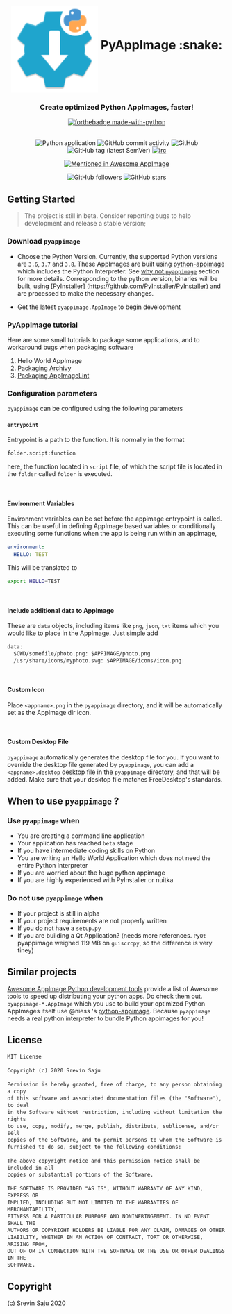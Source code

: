 <h1 align="center">
	<img src="pyappimage/assets/pyappimage.svg" alt="PyAppImage" height=200 width=200 align="middle">
	PyAppImage :snake:
</h1>
<h3 align="center">
	Create optimized Python AppImages, faster!
</h3>
<div align="center">

[![forthebadge made-with-python](http://ForTheBadge.com/images/badges/made-with-python.svg)](https://www.python.org/)<br/><br/>

![Python application](https://github.com/srevinsaju/pyappimage/workflows/Python%20application/badge.svg) ![GitHub commit activity](https://img.shields.io/github/commit-activity/m/srevinsaju/pyappimage) ![GitHub](https://img.shields.io/github/license/srevinsaju/pyappimage) ![GitHub tag (latest SemVer)](https://img.shields.io/github/v/tag/srevinsaju/pyappimage?sort=semver) [![irc](https://img.shields.io/badge/IRC-%23AppImage%20on%20freenode-blue.svg)](https://webchat.freenode.net/?channels=AppImage) 

[![Mentioned in Awesome AppImage](https://awesome.re/mentioned-badge-flat.svg)](https://github.com/AppImage/awesome-appimage)

![GitHub followers](https://img.shields.io/github/followers/srevinsaju?label=Follow%20me&style=social) ![GitHub stars](https://img.shields.io/github/stars/srevinsaju/zap?style=social)
</div>


## Getting Started
> The project is still in beta. Consider reporting bugs to help development and release a stable version;

### Download `pyappimage`

* Choose the Python Version. Currently, the supported Python versions are `3.6`, `3.7` and `3.8`. 
These AppImages are built using [python-appimage](https://github.com/niess/python-appimage) which 
includes the Python Interpreter. See [why not `pyappimage`](#why-not-pyappimage) section for more
details. Corresponding to the python version, binaries will be built, using [PyInstaller]
(https://github.com/PyInstaller/PyInstaller) and are processed to make the necessary changes.

* Get the latest `pyappimage.AppImage` to begin development

### PyAppImage tutorial 

Here are some small tutorials to package some applications, and to workaround bugs when packaging software

1. Hello World AppImage
2. [Packaging Archivy](guides/archivy.md)
3. [Packaging AppImageLint](guides/appimagelint.md)



### Configuration parameters
`pyappimage` can be configured using the following parameters

#### `entrypoint`
Entrypoint is a path to the function. It is normally in the format
```python
folder.script:function
```
here, the function located in `script` file, of which the script file is
 located in the `folder` called `folder` is executed.

<br>

#### Environment Variables

Environment variables can be set before the appimage entrypoint is called. 
This can be useful in defining AppImage based variables or conditionally executing some functions when the app is being run within an appimage, 

```yml
environment: 
  HELLO: TEST
```

This will be translated to 

```bash
export HELLO=TEST
```

<br>

#### Include additional data to AppImage

These are `data` objects, including items like `png`, `json`, `txt` items which you would like to place in the AppImage. Just simple add

```
data: 
  $CWD/somefile/photo.png: $APPIMAGE/photo.png
  /usr/share/icons/myphoto.svg: $APPIMAGE/icons/icon.png
```

<br>

#### Custom Icon

Place `<appname>.png` in the `pyappimage` directory, and it will be automatically set as the AppImage dir icon. 

<br>

#### Custom Desktop File

`pyappimage` automatically generates the desktop file for you. If you want to override the desktop file generated by `pyappimage`, you can add a `<appname>.desktop` desktop file in the `pyappimage` directory, and that will be added. Make sure that your desktop file matches FreeDesktop's standards.


## When to use `pyappimage` ?

### Use `pyappimage` when
* You are creating a command line application
* Your application has reached `beta` stage
* If you have intermediate coding skills on Python
* You are writing an Hello World Application which does not need the entire Python interpreter
* If you are worried about the huge python appimage
* If you are highly experienced with PyInstaller or nuitka

### Do not use `pyappimage` when
* If your project is still in alpha
* If your project requirements are not properly written
* If you do not have a `setup.py`
* If you are building a Qt Application? (needs more references. `PyQt` pyappimage weighed 119 MB on `guiscrcpy`, so the difference is very tiney)


## Similar projects
[Awesome AppImage Python development tools](https://github.com/AppImage/awesome-appimage#deployment-tools-for-python-applications) provide a list of Awesome
tools to speed up distributing your python apps. Do check them out.
`pyappimage-*.AppImage` which you use to build your optimized Python AppImages itself use @niess 's [python-appimage](https://github.com/niess/python-appimage).
Because `pyappimage` needs a real python interpreter to bundle Python appimages for you!



## License

```
MIT License

Copyright (c) 2020 Srevin Saju

Permission is hereby granted, free of charge, to any person obtaining a copy
of this software and associated documentation files (the "Software"), to deal
in the Software without restriction, including without limitation the rights
to use, copy, modify, merge, publish, distribute, sublicense, and/or sell
copies of the Software, and to permit persons to whom the Software is
furnished to do so, subject to the following conditions:

The above copyright notice and this permission notice shall be included in all
copies or substantial portions of the Software.

THE SOFTWARE IS PROVIDED "AS IS", WITHOUT WARRANTY OF ANY KIND, EXPRESS OR
IMPLIED, INCLUDING BUT NOT LIMITED TO THE WARRANTIES OF MERCHANTABILITY,
FITNESS FOR A PARTICULAR PURPOSE AND NONINFRINGEMENT. IN NO EVENT SHALL THE
AUTHORS OR COPYRIGHT HOLDERS BE LIABLE FOR ANY CLAIM, DAMAGES OR OTHER
LIABILITY, WHETHER IN AN ACTION OF CONTRACT, TORT OR OTHERWISE, ARISING FROM,
OUT OF OR IN CONNECTION WITH THE SOFTWARE OR THE USE OR OTHER DEALINGS IN THE
SOFTWARE.
```

## Copyright
(c) Srevin Saju 2020


